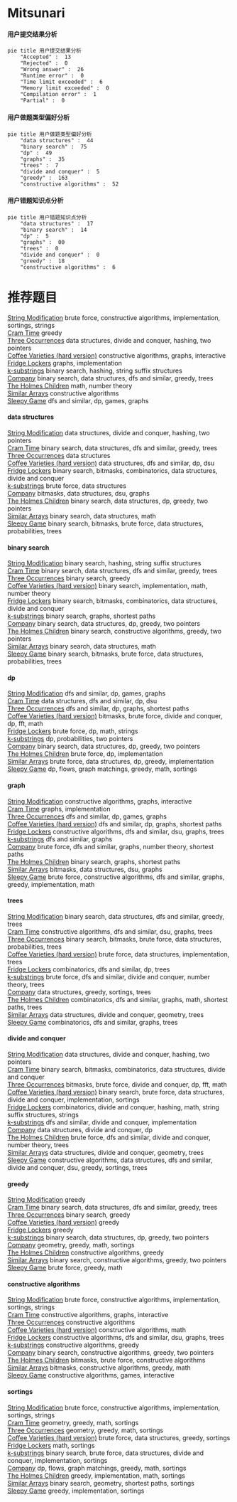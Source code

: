 # Mitsunari
<!-- tabs:start -->
#### **用户提交结果分析**

```mermaid
pie title 用户提交结果分析
    "Accepted" :  13
    "Rejected" :  0
    "Wrong answer" :  26
    "Runtime error" :  0
    "Time limit exceeded" :  6
    "Memory limit exceeded" :  0
    "Compilation error" :  1
    "Partial" :  0
```
#### **用户做题类型偏好分析**

```mermaid
pie title 用户做题类型偏好分析
    "data structures" :  44
    "binary search" :  75
    "dp" :  49
    "graphs" :  35
    "trees" :  7
    "divide and conquer" :  5
    "greedy" :  163
    "constructive algorithms" :  52
```
#### **用户错题知识点分析**

```mermaid
pie title 用户错题知识点分析
    "data structures" :  17
    "binary search" :  14
    "dp" :  5
    "graphs" :  00
    "trees" :  0
    "divide and conquer" :  0
    "greedy" :  18
    "constructive algorithms" :  6
```
<!-- tabs:end -->
# 推荐题目
[String Modification](http://codeforces.com/problemset/problem/1316/B)		brute force,
                        constructive algorithms,
                        implementation,
                        sortings,
                        strings		  
[Cram Time](https://codeforces.com/contest/1071/problem/A)		greedy		  
[Three Occurrences](http://codeforces.com/problemset/problem/1418/G)		data structures,
                        divide and conquer,
                        hashing,
                        two pointers		  
[Coffee Varieties (hard version)](http://codeforces.com/problemset/problem/1290/D)		constructive algorithms,
                        graphs,
                        interactive		  
[Fridge Lockers](http://codeforces.com/problemset/problem/1255/B)		graphs,
                        implementation		  
[k-substrings](http://codeforces.com/problemset/problem/961/F)		binary search,
                        hashing,
                        string suffix structures		  
[Company](http://codeforces.com/problemset/problem/1062/E)		binary search,
                        data structures,
                        dfs and similar,
                        greedy,
                        trees		  
[The Holmes Children](http://codeforces.com/problemset/problem/776/E)		math,
                        number theory		  
[Similar Arrays](http://codeforces.com/problemset/problem/1090/D)		constructive algorithms		  
[Sleepy Game](http://codeforces.com/problemset/problem/936/B)		dfs and similar,
                        dp,
                        games,
                        graphs		  
<!-- tabs:start -->
#### **data structures**
[String Modification](http://codeforces.com/problemset/problem/1418/G)		data structures,
                        divide and conquer,
                        hashing,
                        two pointers		  
[Cram Time](http://codeforces.com/problemset/problem/1062/E)		binary search,
                        data structures,
                        dfs and similar,
                        greedy,
                        trees		  
[Three Occurrences](http://codeforces.com/problemset/problem/228/D)		data structures		  
[Coffee Varieties (hard version)](http://codeforces.com/problemset/problem/292/D)		data structures,
                        dfs and similar,
                        dp,
                        dsu		  
[Fridge Lockers](http://codeforces.com/problemset/problem/875/D)		binary search,
                        bitmasks,
                        combinatorics,
                        data structures,
                        divide and conquer		  
[k-substrings](http://codeforces.com/problemset/problem/940/F)		brute force,
                        data structures		  
[Company](http://codeforces.com/problemset/problem/938/G)		bitmasks,
                        data structures,
                        dsu,
                        graphs		  
[The Holmes Children](http://codeforces.com/problemset/problem/1492/C)		binary search,
                        data structures,
                        dp,
                        greedy,
                        two pointers		  
[Similar Arrays](http://codeforces.com/problemset/problem/1490/G)		binary search,
                        data structures,
                        math		  
[Sleepy Game](http://codeforces.com/problemset/problem/1479/D)		binary search,
                        bitmasks,
                        brute force,
                        data structures,
                        probabilities,
                        trees		  
#### **binary search**
[String Modification](http://codeforces.com/problemset/problem/961/F)		binary search,
                        hashing,
                        string suffix structures		  
[Cram Time](http://codeforces.com/problemset/problem/1062/E)		binary search,
                        data structures,
                        dfs and similar,
                        greedy,
                        trees		  
[Three Occurrences](http://codeforces.com/problemset/problem/1132/D)		binary search,
                        greedy		  
[Coffee Varieties (hard version)](http://codeforces.com/problemset/problem/230/B)		binary search,
                        implementation,
                        math,
                        number theory		  
[Fridge Lockers](http://codeforces.com/problemset/problem/875/D)		binary search,
                        bitmasks,
                        combinatorics,
                        data structures,
                        divide and conquer		  
[k-substrings](http://codeforces.com/problemset/problem/301/B)		binary search,
                        graphs,
                        shortest paths		  
[Company](http://codeforces.com/problemset/problem/1492/C)		binary search,
                        data structures,
                        dp,
                        greedy,
                        two pointers		  
[The Holmes Children](http://codeforces.com/problemset/problem/1463/D)		binary search,
                        constructive algorithms,
                        greedy,
                        two pointers		  
[Similar Arrays](http://codeforces.com/problemset/problem/1490/G)		binary search,
                        data structures,
                        math		  
[Sleepy Game](http://codeforces.com/problemset/problem/1479/D)		binary search,
                        bitmasks,
                        brute force,
                        data structures,
                        probabilities,
                        trees		  
#### **dp**
[String Modification](http://codeforces.com/problemset/problem/936/B)		dfs and similar,
                        dp,
                        games,
                        graphs		  
[Cram Time](http://codeforces.com/problemset/problem/292/D)		data structures,
                        dfs and similar,
                        dp,
                        dsu		  
[Three Occurrences](https://codeforces.com/contest/1341/problem/E)		dfs and similar,
                        dp,
                        graphs,
                        shortest paths		  
[Coffee Varieties (hard version)](https://codeforces.com/contest/663/problem/E)		bitmasks,
                        brute force,
                        divide and conquer,
                        dp,
                        fft,
                        math		  
[Fridge Lockers](http://codeforces.com/problemset/problem/1307/C)		brute force,
                        dp,
                        math,
                        strings		  
[k-substrings](http://codeforces.com/problemset/problem/498/B)		dp,
                        probabilities,
                        two pointers		  
[Company](http://codeforces.com/problemset/problem/1492/C)		binary search,
                        data structures,
                        dp,
                        greedy,
                        two pointers		  
[The Holmes Children](https://codeforces.com/contest/1457/problem/C)		brute force,
                        dp,
                        implementation		  
[Similar Arrays](http://codeforces.com/problemset/problem/1491/C)		brute force,
                        data structures,
                        dp,
                        greedy,
                        implementation		  
[Sleepy Game](http://codeforces.com/problemset/problem/1437/C)		dp,
                        flows,
                        graph matchings,
                        greedy,
                        math,
                        sortings		  
#### **graph**
[String Modification](http://codeforces.com/problemset/problem/1290/D)		constructive algorithms,
                        graphs,
                        interactive		  
[Cram Time](http://codeforces.com/problemset/problem/1255/B)		graphs,
                        implementation		  
[Three Occurrences](http://codeforces.com/problemset/problem/936/B)		dfs and similar,
                        dp,
                        games,
                        graphs		  
[Coffee Varieties (hard version)](https://codeforces.com/contest/1341/problem/E)		dfs and similar,
                        dp,
                        graphs,
                        shortest paths		  
[Fridge Lockers](https://codeforces.com/contest/699/problem/D)		constructive algorithms,
                        dfs and similar,
                        dsu,
                        graphs,
                        trees		  
[k-substrings](http://codeforces.com/problemset/problem/744/A)		dfs and similar,
                        graphs		  
[Company](http://codeforces.com/problemset/problem/1325/E)		brute force,
                        dfs and similar,
                        graphs,
                        number theory,
                        shortest paths		  
[The Holmes Children](http://codeforces.com/problemset/problem/301/B)		binary search,
                        graphs,
                        shortest paths		  
[Similar Arrays](http://codeforces.com/problemset/problem/938/G)		bitmasks,
                        data structures,
                        dsu,
                        graphs		  
[Sleepy Game](http://codeforces.com/problemset/problem/1487/C)		brute force,
                        constructive algorithms,
                        dfs and similar,
                        graphs,
                        greedy,
                        implementation,
                        math		  
#### **trees**
[String Modification](http://codeforces.com/problemset/problem/1062/E)		binary search,
                        data structures,
                        dfs and similar,
                        greedy,
                        trees		  
[Cram Time](https://codeforces.com/contest/699/problem/D)		constructive algorithms,
                        dfs and similar,
                        dsu,
                        graphs,
                        trees		  
[Three Occurrences](http://codeforces.com/problemset/problem/1479/D)		binary search,
                        bitmasks,
                        brute force,
                        data structures,
                        probabilities,
                        trees		  
[Coffee Varieties (hard version)](http://codeforces.com/problemset/problem/1511/C)		brute force,
                        data structures,
                        implementation,
                        trees		  
[Fridge Lockers](http://codeforces.com/problemset/problem/1499/F)		combinatorics,
                        dfs and similar,
                        dp,
                        trees		  
[k-substrings](http://codeforces.com/problemset/problem/1491/E)		brute force,
                        dfs and similar,
                        divide and conquer,
                        number theory,
                        trees		  
[Company](http://codeforces.com/problemset/problem/1466/D)		data structures,
                        greedy,
                        sortings,
                        trees		  
[The Holmes Children](http://codeforces.com/problemset/problem/1495/D)		combinatorics,
                        dfs and similar,
                        graphs,
                        math,
                        shortest paths,
                        trees		  
[Similar Arrays](http://codeforces.com/problemset/problem/1303/G)		data structures,
                        divide and conquer,
                        geometry,
                        trees		  
[Sleepy Game](http://codeforces.com/problemset/problem/1454/E)		combinatorics,
                        dfs and similar,
                        graphs,
                        trees		  
#### **divide and conquer**
[String Modification](http://codeforces.com/problemset/problem/1418/G)		data structures,
                        divide and conquer,
                        hashing,
                        two pointers		  
[Cram Time](http://codeforces.com/problemset/problem/875/D)		binary search,
                        bitmasks,
                        combinatorics,
                        data structures,
                        divide and conquer		  
[Three Occurrences](https://codeforces.com/contest/663/problem/E)		bitmasks,
                        brute force,
                        divide and conquer,
                        dp,
                        fft,
                        math		  
[Coffee Varieties (hard version)](http://codeforces.com/problemset/problem/1461/D)		binary search,
                        brute force,
                        data structures,
                        divide and conquer,
                        implementation,
                        sortings		  
[Fridge Lockers](http://codeforces.com/problemset/problem/1466/G)		combinatorics,
                        divide and conquer,
                        hashing,
                        math,
                        string suffix structures,
                        strings		  
[k-substrings](http://codeforces.com/problemset/problem/1490/D)		dfs and similar,
                        divide and conquer,
                        implementation		  
[Company](https://codeforces.com/contest/1483/problem/C)		data structures,
                        divide and conquer,
                        dp		  
[The Holmes Children](http://codeforces.com/problemset/problem/1491/E)		brute force,
                        dfs and similar,
                        divide and conquer,
                        number theory,
                        trees		  
[Similar Arrays](http://codeforces.com/problemset/problem/1303/G)		data structures,
                        divide and conquer,
                        geometry,
                        trees		  
[Sleepy Game](http://codeforces.com/problemset/problem/1494/D)		constructive algorithms,
                        data structures,
                        dfs and similar,
                        divide and conquer,
                        dsu,
                        greedy,
                        sortings,
                        trees		  
#### **greedy**
[String Modification](https://codeforces.com/contest/1071/problem/A)		greedy		  
[Cram Time](http://codeforces.com/problemset/problem/1062/E)		binary search,
                        data structures,
                        dfs and similar,
                        greedy,
                        trees		  
[Three Occurrences](http://codeforces.com/problemset/problem/1132/D)		binary search,
                        greedy		  
[Coffee Varieties (hard version)](http://codeforces.com/problemset/problem/620/C)		greedy		  
[Fridge Lockers](http://codeforces.com/problemset/problem/1157/B)		greedy		  
[k-substrings](http://codeforces.com/problemset/problem/1492/C)		binary search,
                        data structures,
                        dp,
                        greedy,
                        two pointers		  
[Company](https://codeforces.com/contest/1496/problem/C)		geometry,
                        greedy,
                        math,
                        sortings		  
[The Holmes Children](http://codeforces.com/problemset/problem/1493/A)		constructive algorithms,
                        greedy		  
[Similar Arrays](http://codeforces.com/problemset/problem/1463/D)		binary search,
                        constructive algorithms,
                        greedy,
                        two pointers		  
[Sleepy Game](http://codeforces.com/problemset/problem/1462/C)		brute force,
                        greedy,
                        math		  
#### **constructive algorithms**
[String Modification](http://codeforces.com/problemset/problem/1316/B)		brute force,
                        constructive algorithms,
                        implementation,
                        sortings,
                        strings		  
[Cram Time](http://codeforces.com/problemset/problem/1290/D)		constructive algorithms,
                        graphs,
                        interactive		  
[Three Occurrences](http://codeforces.com/problemset/problem/1090/D)		constructive algorithms		  
[Coffee Varieties (hard version)](http://codeforces.com/problemset/problem/1151/C)		constructive algorithms,
                        math		  
[Fridge Lockers](https://codeforces.com/contest/699/problem/D)		constructive algorithms,
                        dfs and similar,
                        dsu,
                        graphs,
                        trees		  
[k-substrings](http://codeforces.com/problemset/problem/1493/A)		constructive algorithms,
                        greedy		  
[Company](http://codeforces.com/problemset/problem/1463/D)		binary search,
                        constructive algorithms,
                        greedy,
                        two pointers		  
[The Holmes Children](https://codeforces.com/contest/1456/problem/B)		bitmasks,
                        brute force,
                        constructive algorithms		  
[Similar Arrays](http://codeforces.com/problemset/problem/1492/D)		bitmasks,
                        constructive algorithms,
                        greedy,
                        math		  
[Sleepy Game](https://codeforces.com/contest/1504/problem/D)		constructive algorithms,
                        games,
                        interactive		  
#### **sortings**
[String Modification](http://codeforces.com/problemset/problem/1316/B)		brute force,
                        constructive algorithms,
                        implementation,
                        sortings,
                        strings		  
[Cram Time](https://codeforces.com/contest/1496/problem/C)		geometry,
                        greedy,
                        math,
                        sortings		  
[Three Occurrences](http://codeforces.com/problemset/problem/1495/A)		geometry,
                        greedy,
                        math,
                        sortings		  
[Coffee Varieties (hard version)](http://codeforces.com/problemset/problem/1497/A)		brute force,
                        data structures,
                        greedy,
                        sortings		  
[Fridge Lockers](http://codeforces.com/problemset/problem/1427/A)		math,
                        sortings		  
[k-substrings](http://codeforces.com/problemset/problem/1461/D)		binary search,
                        brute force,
                        data structures,
                        divide and conquer,
                        implementation,
                        sortings		  
[Company](http://codeforces.com/problemset/problem/1437/C)		dp,
                        flows,
                        graph matchings,
                        greedy,
                        math,
                        sortings		  
[The Holmes Children](http://codeforces.com/problemset/problem/1473/A)		greedy,
                        implementation,
                        math,
                        sortings		  
[Similar Arrays](http://codeforces.com/problemset/problem/1486/B)		binary search,
                        geometry,
                        shortest paths,
                        sortings		  
[Sleepy Game](http://codeforces.com/problemset/problem/1480/B)		greedy,
                        implementation,
                        sortings		  
<!-- tabs:end -->
